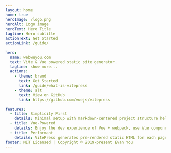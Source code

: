 ```yaml
---
layout: home
home: true
heroImage: /logo.png
heroAlt: Logo image
heroText: Hero Title
tagline: Hero subtitle
actionText: Get Started
actionLink: /guide/

hero:
  name: webwuyou.com
  text: Vite & Vue powered static site generator.
  tagline: show more...
  actions:
    - theme: brand
      text: Get Started
      link: /guide/what-is-vitepress
    - theme: alt
      text: View on GitHub
      link: https://github.com/vuejs/vitepress

features:
  - title: Simplicity First
    details: Minimal setup with markdown-centered project structure helps you focus on writing.
  - title: Vue-Powered
    details: Enjoy the dev experience of Vue + webpack, use Vue components in markdown, and develop custom themes with Vue.
  - title: Performant
    details: VitePress generates pre-rendered static HTML for each page, and runs as an SPA once a page is loaded.
footer: MIT Licensed | Copyright © 2019-present Evan You
---
```


